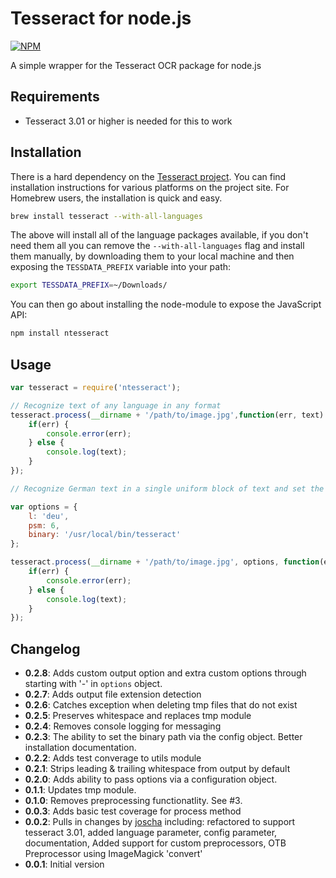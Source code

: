# Tesseract for node.js

[![NPM](https://nodei.co/npm/ntesseract.png)](https://nodei.co/npm/ntesseract/)

A simple wrapper for the Tesseract OCR package for node.js

## Requirements

* Tesseract 3.01 or higher is needed for this to work

## Installation

There is a hard dependency on the [Tesseract project](https://code.google.com/p/tesseract-ocr/).  You can find installation instructions for various platforms on the project site. For Homebrew users, the installation is quick and easy.

```sh
brew install tesseract --with-all-languages
```

The above will install all of the language packages available, if you don't need them all you can remove the `--with-all-languages` flag and install them manually, by downloading them to your local machine and then exposing the `TESSDATA_PREFIX` variable into your path:

```sh
export TESSDATA_PREFIX=~/Downloads/
```

You can then go about installing the node-module to expose the JavaScript API:

```sh
npm install ntesseract
```

## Usage

```JavaScript
var tesseract = require('ntesseract');

// Recognize text of any language in any format
tesseract.process(__dirname + '/path/to/image.jpg',function(err, text) {
	if(err) {
		console.error(err);
	} else {
		console.log(text);
	}
});

// Recognize German text in a single uniform block of text and set the binary path

var options = {
	l: 'deu',
	psm: 6,
	binary: '/usr/local/bin/tesseract'
};

tesseract.process(__dirname + '/path/to/image.jpg', options, function(err, text) {
	if(err) {
		console.error(err);
	} else {
		console.log(text);
	}
});
```

## Changelog
* **0.2.8**: Adds custom output option and extra custom options through starting with '-' in `options` object. 
* **0.2.7**: Adds output file extension detection
* **0.2.6**: Catches exception when deleting tmp files that do not exist
* **0.2.5**: Preserves whitespace and replaces tmp module
* **0.2.4**: Removes console logging for messaging
* **0.2.3**: The ability to set the binary path via the config object.  Better installation documentation.
* **0.2.2**: Adds test converage to utils module
* **0.2.1**: Strips leading & trailing whitespace from output by default
* **0.2.0**: Adds ability to pass options via a configuration object.
* **0.1.1**: Updates tmp module.
* **0.1.0**: Removes preprocessing functionatlity.  See #3.
* **0.0.3**: Adds basic test coverage for process method
* **0.0.2**: Pulls in changes by [joscha](https://github.com/joscha) including: refactored to support tesseract 3.01, added language parameter, config parameter, documentation, Added support for custom preprocessors, OTB Preprocessor using ImageMagick 'convert'
* **0.0.1**: Initial version
